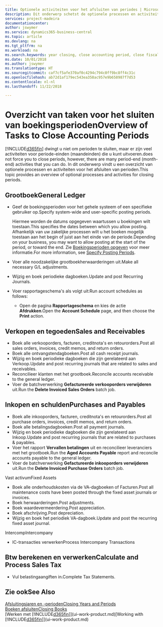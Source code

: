 ```yaml
---
title: Optionele activiteiten voor het afsluiten van periodes | Microsoft Docs
description: Dit onderwerp schetst de optionele processen en activiteiten voor het sluiten van boekingsperioden in Business Central.
services: project-madeira
documentationcenter: 
author: jswymer
ms.service: dynamics365-business-central
ms.topic: article
ms.devlang: na
ms.tgt_pltfrm: na
ms.workload: na
ms.search.keywords: year closing, close accounting period, close fiscal year, aging, creditor payments, vendor payments
ms.date: 10/01/2018
ms.author: jswymer
ms.translationtype: HT
ms.sourcegitcommit: caf7cf5afe370af0c4294c794c0ff9bc8ff4c31c
ms.openlocfilehash: ab72d1af179ec543ea358ac957e9b658987f7d53
ms.contentlocale: nl-nl
ms.lasthandoff: 11/22/2018

---
```

# <a name="overview-of-tasks-to-close-accounting-periods"></a><span data-ttu-id="a4a81-103">Overzicht van taken voor het sluiten van boekingsperioden</span><span class="sxs-lookup"><span data-stu-id="a4a81-103">Overview of Tasks to Close Accounting Periods</span></span>
[!INCLUDE[d365fin](includes/d365fin_md.md)] <span data-ttu-id="a4a81-104">dwingt u niet om perioden te sluiten, maar er zijn veel activiteiten voor periode-einden (maandeinden) die u kunt uitvoeren.</span><span class="sxs-lookup"><span data-stu-id="a4a81-104">does not force you to close periods, however, there are many period-end (month-end) activities that you can do.</span></span> <span data-ttu-id="a4a81-105">In dit onderwerp vindt u een overzicht van optionele processen en activiteiten voor het afsluiten van perioden.</span><span class="sxs-lookup"><span data-stu-id="a4a81-105">This topic provides an overview of optional processes and activities for closing periods.</span></span>  

## <a name="general-ledger"></a><span data-ttu-id="a4a81-106">Grootboek</span><span class="sxs-lookup"><span data-stu-id="a4a81-106">General Ledger</span></span>
* <span data-ttu-id="a4a81-107">Geef de boekingsperioden voor het gehele systeem of een specifieke gebruiker op.</span><span class="sxs-lookup"><span data-stu-id="a4a81-107">Specify system-wide and user-specific posting periods.</span></span>  

    <span data-ttu-id="a4a81-108">Hiermee worden de datums opgegeven waartussen u boekingen wilt toestaan.</span><span class="sxs-lookup"><span data-stu-id="a4a81-108">This specifies the dates between which you allow posting.</span></span> <span data-ttu-id="a4a81-109">Afhankelijk van uw zakelijke processen wilt u het boeken mogelijk toestaan aan het begin of juist aan het einde van de periode.</span><span class="sxs-lookup"><span data-stu-id="a4a81-109">Depending on your business, you may want to allow posting at the start of the period, or toward the end.</span></span> <span data-ttu-id="a4a81-110">Zie [Boekingsperioden opgeven](finance-how-specify-posting-periods.md) voor meer informatie.</span><span class="sxs-lookup"><span data-stu-id="a4a81-110">For more information, see [Specify Posting Periods](finance-how-specify-posting-periods.md).</span></span>  
* <span data-ttu-id="a4a81-111">Voer alle noodzakelijke grootboekherwaarderingen uit.</span><span class="sxs-lookup"><span data-stu-id="a4a81-111">Make all necessary G/L adjustments.</span></span>  
* <span data-ttu-id="a4a81-112">Wijzig en boek periodieke dagboeken.</span><span class="sxs-lookup"><span data-stu-id="a4a81-112">Update and post Recurring Journals.</span></span>  
  <!--* Process Consolidations-->
* <span data-ttu-id="a4a81-113">Voer rapportageschema's als volgt uit:</span><span class="sxs-lookup"><span data-stu-id="a4a81-113">Run account schedules as follows:</span></span>  
  * <span data-ttu-id="a4a81-114">Open de pagina **Rapportageschema** en kies de actie **Afdrukken**.</span><span class="sxs-lookup"><span data-stu-id="a4a81-114">Open the **Account Schedule** page, and then choose the **Print** action.</span></span>  

## <a name="sales-and-receivables"></a><span data-ttu-id="a4a81-115">Verkopen en tegoeden</span><span class="sxs-lookup"><span data-stu-id="a4a81-115">Sales and Receivables</span></span>
* <span data-ttu-id="a4a81-116">Boek alle verkooporders, facturen, creditnota's en retourorders.</span><span class="sxs-lookup"><span data-stu-id="a4a81-116">Post all sales orders, invoices, credit memos, and return orders.</span></span>  
* <span data-ttu-id="a4a81-117">Boek alle ontvangstendagboeken.</span><span class="sxs-lookup"><span data-stu-id="a4a81-117">Post all cash receipt journals.</span></span>  
* <span data-ttu-id="a4a81-118">Wijzig en boek periodieke dagboeken die zijn gerelateerd aan Verkoop.</span><span class="sxs-lookup"><span data-stu-id="a4a81-118">Update and post recurring journals that are related to sales and receivables.</span></span>  
* <span data-ttu-id="a4a81-119">Reconcilieer klanten met het grootboek.</span><span class="sxs-lookup"><span data-stu-id="a4a81-119">Reconcile accounts receivable to the general ledger.</span></span>  
* <span data-ttu-id="a4a81-120">Voer de batchverwerking **Gefactureerde verkooporders verwijderen** uit.</span><span class="sxs-lookup"><span data-stu-id="a4a81-120">Run the **Delete Invoiced Sales Orders** batch job.</span></span>  

## <a name="purchases-and-payables"></a><span data-ttu-id="a4a81-121">Inkopen en schulden</span><span class="sxs-lookup"><span data-stu-id="a4a81-121">Purchases and Payables</span></span>
* <span data-ttu-id="a4a81-122">Boek alle inkooporders, facturen, creditnota's en retourorders.</span><span class="sxs-lookup"><span data-stu-id="a4a81-122">Post all purchase orders, invoices, credit memos, and return orders.</span></span>  
* <span data-ttu-id="a4a81-123">Boek alle betalingsdagboeken.</span><span class="sxs-lookup"><span data-stu-id="a4a81-123">Post all payment journals.</span></span>  
* <span data-ttu-id="a4a81-124">Wijzig en boek periodieke dagboeken die zijn gerelateerd aan Inkoop.</span><span class="sxs-lookup"><span data-stu-id="a4a81-124">Update and post recurring journals that are related to purchases & payables.</span></span>  
* <span data-ttu-id="a4a81-125">Voer het rapport **Vervallen betalingen** uit en reconcilieer leveranciers met het grootboek.</span><span class="sxs-lookup"><span data-stu-id="a4a81-125">Run the **Aged Accounts Payable** report and reconcile accounts payable to the general ledger.</span></span>  
* <span data-ttu-id="a4a81-126">Voer de batchverwerking **Gefactureerde inkooporders verwijderen** uit.</span><span class="sxs-lookup"><span data-stu-id="a4a81-126">Run the **Delete Invoiced Purchase Orders** batch job.</span></span>  

<span data-ttu-id="a4a81-127">Vast activum</span><span class="sxs-lookup"><span data-stu-id="a4a81-127">Fixed Assets</span></span>
* <span data-ttu-id="a4a81-128">Boek alle onderhoudskosten via de VA-dagboeken of Facturen.</span><span class="sxs-lookup"><span data-stu-id="a4a81-128">Post all maintenance costs have been posted through the fixed asset journals or invoices.</span></span>
* <span data-ttu-id="a4a81-129">Boek herwaarderingen.</span><span class="sxs-lookup"><span data-stu-id="a4a81-129">Post adjustments.</span></span>
* <span data-ttu-id="a4a81-130">Boek waardevermeerdering.</span><span class="sxs-lookup"><span data-stu-id="a4a81-130">Post appreciation.</span></span>
* <span data-ttu-id="a4a81-131">Boek afschrijving.</span><span class="sxs-lookup"><span data-stu-id="a4a81-131">Post depreciation.</span></span>
* <span data-ttu-id="a4a81-132">Wijzig en boek het periodiek VA-dagboek.</span><span class="sxs-lookup"><span data-stu-id="a4a81-132">Update and post the recurring fixed asset journal.</span></span>

<span data-ttu-id="a4a81-133">Intercomp</span><span class="sxs-lookup"><span data-stu-id="a4a81-133">Intercompany</span></span>
* <span data-ttu-id="a4a81-134">IC-transacties verwerken</span><span class="sxs-lookup"><span data-stu-id="a4a81-134">Process Intercompany Transactions</span></span>

## <a name="calculate-and-process-sales-tax"></a><span data-ttu-id="a4a81-135">Btw berekenen en verwerken</span><span class="sxs-lookup"><span data-stu-id="a4a81-135">Calculate and Process Sales Tax</span></span>
* <span data-ttu-id="a4a81-136">Vul belastingaangiften in.</span><span class="sxs-lookup"><span data-stu-id="a4a81-136">Complete Tax Statements.</span></span>  

## <a name="see-also"></a><span data-ttu-id="a4a81-137">Zie ook</span><span class="sxs-lookup"><span data-stu-id="a4a81-137">See Also</span></span>
[<span data-ttu-id="a4a81-138">Afsluitingsjaren en -perioden</span><span class="sxs-lookup"><span data-stu-id="a4a81-138">Closing Years and Periods</span></span>](year-close-years-periods.md)  
[<span data-ttu-id="a4a81-139">Boeken afsluiten</span><span class="sxs-lookup"><span data-stu-id="a4a81-139">Closing Books</span></span>](year-close-books.md)  
<span data-ttu-id="a4a81-140">[Werken met [!INCLUDE[d365fin](includes/d365fin_md.md)]](ui-work-product.md)</span><span class="sxs-lookup"><span data-stu-id="a4a81-140">[Working with [!INCLUDE[d365fin](includes/d365fin_md.md)]](ui-work-product.md)</span></span>

